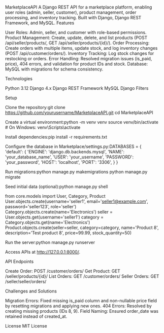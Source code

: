 MarketplaceAPI
   A Django REST API for a marketplace platform, enabling user roles (admin, seller, customer), product management, order processing, and inventory tracking. Built with Django, Django REST Framework, and MySQL.
Features

User Roles: Admin, seller, and customer with role-based permissions.
Product Management: Create, update, delete, and list products (POST /api/seller/products/, GET /api/seller/products/{id}/).
Order Processing: Create orders with multiple items, update stock, and log inventory changes (POST /api/customer/orders/).
Inventory Tracking: Log stock changes for restocking or orders.
Error Handling: Resolved migration issues (is_paid, price), 404 errors, and validation for product IDs and stock.
Database: MySQL with migrations for schema consistency.

Technologies

Python 3.12
Django 4.x
Django REST Framework
MySQL
Django Filters

Setup

Clone the repository:git clone https://github.com/yourusername/MarketplaceAPI.git
cd MarketplaceAPI


Create a virtual environment:python -m venv venv
source venv/bin/activate  # On Windows: venv\Scripts\activate


Install dependencies:pip install -r requirements.txt


Configure the database in Marketplace/settings.py:DATABASES = {
    'default': {
        'ENGINE': 'django.db.backends.mysql',
        'NAME': 'your_database_name',
        'USER': 'your_username',
        'PASSWORD': 'your_password',
        'HOST': 'localhost',
        'PORT': '3306',
    }
}


Run migrations:python manage.py makemigrations
python manage.py migrate


Seed initial data (optional):python manage.py shell

from core.models import User, Category, Product
User.objects.create(username='seller1', email='seller1@example.com', password='seller123', role='seller')
Category.objects.create(name='Electronics')
seller = User.objects.get(username='seller1')
category = Category.objects.get(name='Electronics')
Product.objects.create(seller=seller, category=category, name='Product 8', description='Test product 8', price=99.99, stock_quantity=50)


Run the server:python manage.py runserver


Access APIs at http://127.0.0.1:8000/.

API Endpoints

Create Order: POST /customer/orders/
Get Product: GET /seller/products/{id}/
List Orders: GET /customer/orders/
Seller Orders: GET /seller/seller/orders/

Challenges and Solutions

Migration Errors: Fixed missing is_paid column and non-nullable price field by resetting migrations and applying new ones.
404 Errors: Resolved by creating missing products (IDs 8, 9).
Field Naming: Ensured order_date was retained instead of created_at.

License
   MIT License
